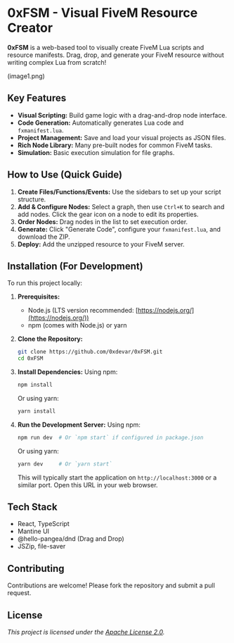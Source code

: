 # 0xFSM - Visual FiveM Resource Creator

**0xFSM** is a web-based tool to visually create FiveM Lua scripts and resource manifests. Drag, drop, and generate your FiveM resource without writing complex Lua from scratch!

(image1.png)

## Key Features

*   **Visual Scripting:** Build game logic with a drag-and-drop node interface.
*   **Code Generation:** Automatically generates Lua code and `fxmanifest.lua`.
*   **Project Management:** Save and load your visual projects as JSON files.
*   **Rich Node Library:** Many pre-built nodes for common FiveM tasks.
*   **Simulation:** Basic execution simulation for file graphs.

## How to Use (Quick Guide)

1.  **Create Files/Functions/Events:** Use the sidebars to set up your script structure.
2.  **Add & Configure Nodes:** Select a graph, then use `Ctrl+K` to search and add nodes. Click the gear icon on a node to edit its properties.
3.  **Order Nodes:** Drag nodes in the list to set execution order.
4.  **Generate:** Click "Generate Code", configure your `fxmanifest.lua`, and download the ZIP.
5.  **Deploy:** Add the unzipped resource to your FiveM server.

## Installation (For Development)

To run this project locally:

1.  **Prerequisites:**
    *   Node.js (LTS version recommended: [https://nodejs.org/](https://nodejs.org/))
    *   npm (comes with Node.js) or yarn

2.  **Clone the Repository:**
    ```bash
    git clone https://github.com/0xdevar/0xFSM.git
    cd 0xFSM
    ```

3.  **Install Dependencies:**
    Using npm:
    ```bash
    npm install
    ```
    Or using yarn:
    ```bash
    yarn install
    ```

4.  **Run the Development Server:**
    Using npm:
    ```bash
    npm run dev  # Or `npm start` if configured in package.json
    ```
    Or using yarn:
    ```bash
    yarn dev     # Or `yarn start`
    ```
    This will typically start the application on `http://localhost:3000` or a similar port. Open this URL in your web browser.

## Tech Stack

*   React, TypeScript
*   Mantine UI
*   @hello-pangea/dnd (Drag and Drop)
*   JSZip, file-saver

## Contributing

Contributions are welcome! Please fork the repository and submit a pull request.

## License

*This project is licensed under the [Apache License 2.0](LICENSE.txt).*